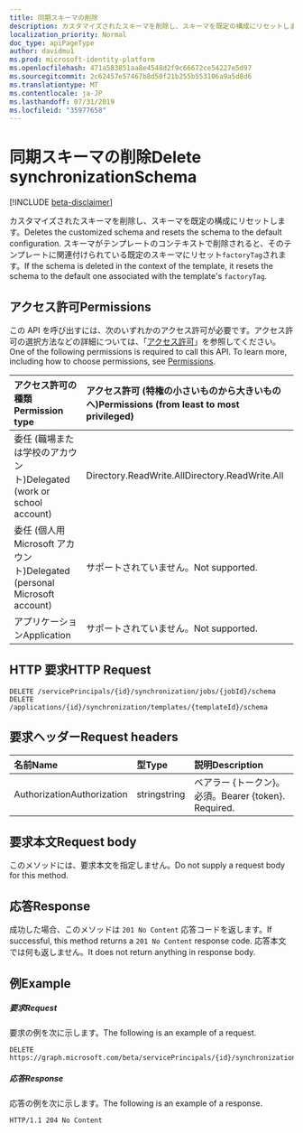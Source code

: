 ```yaml
---
title: 同期スキーマの削除
description: カスタマイズされたスキーマを削除し、スキーマを既定の構成にリセットします。 スキーマがテンプレートのコンテキストで削除されると、そのテンプレートに関連付けられている既定のスキーマにリセット`factoryTag`されます。
localization_priority: Normal
doc_type: apiPageType
author: davidmu1
ms.prod: microsoft-identity-platform
ms.openlocfilehash: 471a583851aa8e4548d2f9c66672ce54227e5d97
ms.sourcegitcommit: 2c62457e57467b8d50f21b255b553106a9a5d8d6
ms.translationtype: MT
ms.contentlocale: ja-JP
ms.lasthandoff: 07/31/2019
ms.locfileid: "35977658"
---
```

# <a name="delete-synchronizationschema"></a><span data-ttu-id="a9a30-104">同期スキーマの削除</span><span class="sxs-lookup"><span data-stu-id="a9a30-104">Delete synchronizationSchema</span></span>

[!INCLUDE [beta-disclaimer](../../includes/beta-disclaimer.md)]

<span data-ttu-id="a9a30-105">カスタマイズされたスキーマを削除し、スキーマを既定の構成にリセットします。</span><span class="sxs-lookup"><span data-stu-id="a9a30-105">Deletes the customized schema and resets the schema to the default configuration.</span></span> <span data-ttu-id="a9a30-106">スキーマがテンプレートのコンテキストで削除されると、そのテンプレートに関連付けられている既定のスキーマにリセット`factoryTag`されます。</span><span class="sxs-lookup"><span data-stu-id="a9a30-106">If the schema is deleted in the context of the template, it resets the schema to the default one associated with the template's `factoryTag`.</span></span>

## <a name="permissions"></a><span data-ttu-id="a9a30-107">アクセス許可</span><span class="sxs-lookup"><span data-stu-id="a9a30-107">Permissions</span></span>
<span data-ttu-id="a9a30-p103">この API を呼び出すには、次のいずれかのアクセス許可が必要です。アクセス許可の選択方法などの詳細については、「[アクセス許可](/graph/permissions-reference)」を参照してください。</span><span class="sxs-lookup"><span data-stu-id="a9a30-p103">One of the following permissions is required to call this API. To learn more, including how to choose permissions, see [Permissions](/graph/permissions-reference).</span></span>

|<span data-ttu-id="a9a30-110">アクセス許可の種類</span><span class="sxs-lookup"><span data-stu-id="a9a30-110">Permission type</span></span>                        | <span data-ttu-id="a9a30-111">アクセス許可 (特権の小さいものから大きいものへ)</span><span class="sxs-lookup"><span data-stu-id="a9a30-111">Permissions (from least to most privileged)</span></span>              |
|:--------------------------------------|:---------------------------------------------------------|
|<span data-ttu-id="a9a30-112">委任 (職場または学校のアカウント)</span><span class="sxs-lookup"><span data-stu-id="a9a30-112">Delegated (work or school account)</span></span>     |<span data-ttu-id="a9a30-113">Directory.ReadWrite.All</span><span class="sxs-lookup"><span data-stu-id="a9a30-113">Directory.ReadWrite.All</span></span>  |
|<span data-ttu-id="a9a30-114">委任 (個人用 Microsoft アカウント)</span><span class="sxs-lookup"><span data-stu-id="a9a30-114">Delegated (personal Microsoft account)</span></span> |<span data-ttu-id="a9a30-115">サポートされていません。</span><span class="sxs-lookup"><span data-stu-id="a9a30-115">Not supported.</span></span>|
|<span data-ttu-id="a9a30-116">アプリケーション</span><span class="sxs-lookup"><span data-stu-id="a9a30-116">Application</span></span>                            |<span data-ttu-id="a9a30-117">サポートされていません。</span><span class="sxs-lookup"><span data-stu-id="a9a30-117">Not supported.</span></span>| 

## <a name="http-request"></a><span data-ttu-id="a9a30-118">HTTP 要求</span><span class="sxs-lookup"><span data-stu-id="a9a30-118">HTTP Request</span></span>
<!-- { "blockType": "ignored" } -->
```http
DELETE /servicePrincipals/{id}/synchronization/jobs/{jobId}/schema
DELETE /applications/{id}/synchronization/templates/{templateId}/schema
```

## <a name="request-headers"></a><span data-ttu-id="a9a30-119">要求ヘッダー</span><span class="sxs-lookup"><span data-stu-id="a9a30-119">Request headers</span></span>

| <span data-ttu-id="a9a30-120">名前</span><span class="sxs-lookup"><span data-stu-id="a9a30-120">Name</span></span>           | <span data-ttu-id="a9a30-121">型</span><span class="sxs-lookup"><span data-stu-id="a9a30-121">Type</span></span>    | <span data-ttu-id="a9a30-122">説明</span><span class="sxs-lookup"><span data-stu-id="a9a30-122">Description</span></span>|
|:---------------|:--------|:-----------|
| <span data-ttu-id="a9a30-123">Authorization</span><span class="sxs-lookup"><span data-stu-id="a9a30-123">Authorization</span></span>  | <span data-ttu-id="a9a30-124">string</span><span class="sxs-lookup"><span data-stu-id="a9a30-124">string</span></span>  | <span data-ttu-id="a9a30-p104">ベアラー {トークン}。必須。</span><span class="sxs-lookup"><span data-stu-id="a9a30-p104">Bearer {token}. Required.</span></span> |

## <a name="request-body"></a><span data-ttu-id="a9a30-127">要求本文</span><span class="sxs-lookup"><span data-stu-id="a9a30-127">Request body</span></span>

<span data-ttu-id="a9a30-128">このメソッドには、要求本文を指定しません。</span><span class="sxs-lookup"><span data-stu-id="a9a30-128">Do not supply a request body for this method.</span></span>

## <a name="response"></a><span data-ttu-id="a9a30-129">応答</span><span class="sxs-lookup"><span data-stu-id="a9a30-129">Response</span></span>

<span data-ttu-id="a9a30-130">成功した場合、このメソッドは `201 No Content` 応答コードを返します。</span><span class="sxs-lookup"><span data-stu-id="a9a30-130">If successful, this method returns a `201 No Content` response code.</span></span> <span data-ttu-id="a9a30-131">応答本文では何も返しません。</span><span class="sxs-lookup"><span data-stu-id="a9a30-131">It does not return anything in response body.</span></span>

## <a name="example"></a><span data-ttu-id="a9a30-132">例</span><span class="sxs-lookup"><span data-stu-id="a9a30-132">Example</span></span>

##### <a name="request"></a><span data-ttu-id="a9a30-133">要求</span><span class="sxs-lookup"><span data-stu-id="a9a30-133">Request</span></span>
<span data-ttu-id="a9a30-134">要求の例を次に示します。</span><span class="sxs-lookup"><span data-stu-id="a9a30-134">The following is an example of a request.</span></span>

```http
DELETE https://graph.microsoft.com/beta/servicePrincipals/{id}/synchronization/jobs/{jobId}/schema
```

##### <a name="response"></a><span data-ttu-id="a9a30-135">応答</span><span class="sxs-lookup"><span data-stu-id="a9a30-135">Response</span></span>
<span data-ttu-id="a9a30-136">応答の例を次に示します。</span><span class="sxs-lookup"><span data-stu-id="a9a30-136">The following is an example of a response.</span></span>
<!-- {
  "blockType": "response",
  "truncated": true
} -->
```http
HTTP/1.1 204 No Content
```

<!-- uuid: 8fcb5dbc-d5aa-4681-8e31-b001d5168d79
2015-10-25 14:57:30 UTC -->
<!--
{
  "type": "#page.annotation",
  "description": "Delete synchronizationSchema",
  "keywords": "",
  "section": "documentation",
  "tocPath": "",
  "suppressions": []
}
-->

